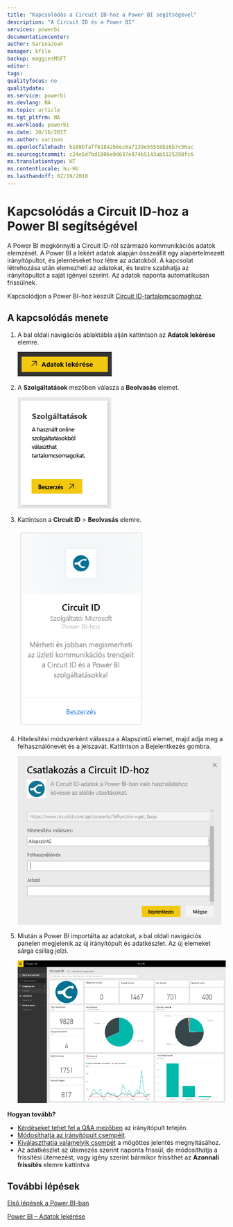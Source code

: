 ```yaml
---
title: "Kapcsolódás a Circuit ID-hoz a Power BI segítségével"
description: "A Circuit ID és a Power BI"
services: powerbi
documentationcenter: 
author: SarinaJoan
manager: kfile
backup: maggiesMSFT
editor: 
tags: 
qualityfocus: no
qualitydate: 
ms.service: powerbi
ms.devlang: NA
ms.topic: article
ms.tgt_pltfrm: NA
ms.workload: powerbi
ms.date: 10/16/2017
ms.author: sarinas
ms.openlocfilehash: b108bfaff61842b8ec6a7139e55558b16b7c56ac
ms.sourcegitcommit: c24e5d7bd1806e0d637e974b5143ab5125298fc6
ms.translationtype: HT
ms.contentlocale: hu-HU
ms.lasthandoff: 02/19/2018
---
```

# <a name="connect-to-circuit-id-with-power-bi"></a>Kapcsolódás a Circuit ID-hoz a Power BI segítségével
A Power BI megkönnyíti a Circuit ID-ról származó kommunikációs adatok elemzését. A Power BI a lekért adatok alapján összeállít egy alapértelmezett irányítópultot, és jelentéseket hoz létre az adatokból. A kapcsolat létrehozása után elemezheti az adatokat, és testre szabhatja az irányítópultot a saját igényei szerint. Az adatok naponta automatikusan frissülnek.

Kapcsolódjon a Power BI-hoz készült [Circuit ID-tartalomcsomaghoz](https://app.powerbi.com/getdata/services/circuitid).

## <a name="how-to-connect"></a>A kapcsolódás menete
1. A bal oldali navigációs ablaktábla alján kattintson az **Adatok lekérése** elemre.
   
    ![](media/service-connect-to-circuit-id/getdata.png)
2. A **Szolgáltatások** mezőben válasza a **Beolvasás** elemet.
   
    ![](media/service-connect-to-circuit-id/services.png)
3. Kattintson a **Circuit ID** \> **Beolvasás** elemre.
   
    ![](media/service-connect-to-circuit-id/circuitid.png)
4. Hitelesítési módszerként válassza a Alapszintű elemet, majd adja meg a felhasználónevét és a jelszavát. Kattintson a Bejelentkezés gombra.
   
    ![](media/service-connect-to-circuit-id/circuitid_login.png)
5. Miután a Power BI importálta az adatokat, a bal oldali navigációs panelen megjelenik az új irányítópult és adatkészlet. Az új elemeket sárga csillag jelzi.
   
    ![](media/service-connect-to-circuit-id/circuitid_dashboard_chrome.png)

**Hogyan tovább?**

* [Kérdéseket tehet fel a Q&A mezőben](power-bi-q-and-a.md) az irányítópult tetején.
* [Módosíthatja az irányítópult csempéit](service-dashboard-edit-tile.md).
* [Kiválaszthatja valamelyik csempét](service-dashboard-tiles.md) a mögöttes jelentés megnyitásához.
* Az adatkészlet az ütemezés szerint naponta frissül, de módosíthatja a frissítési ütemezést, vagy igény szerint bármikor frissíthet az **Azonnali frissítés** elemre kattintva

## <a name="next-steps"></a>További lépések
[Első lépések a Power BI-ban](service-get-started.md)

[Power BI – Adatok lekérése](service-get-data.md)

